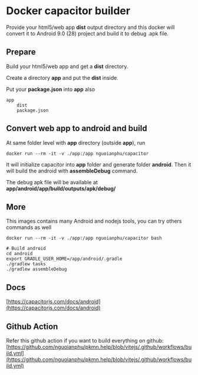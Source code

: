 # Docker capacitor builder

Provide your html5/web app __dist__ output directory and this docker will convert it to Android 9.0 (28) project and build it to debug .apk file.

## Prepare
Build your html5/web app and get a __dist__ directory.

Create a directory __app__ and put the __dist__ inside.

Put your __package.json__ into __app__ also


    app
        dist
        package.json

## Convert web app to android and build

At same folder level with __app__ directory (outside __app__), run

    docker run --rm -it -v ./app:/app nguoianphu/capacitor

It will initialize capacitor into __app__ folder and generate folder __android__. Then it will build the android with __assembleDebug__ command.

The debug apk file will be available at __app/android/app/build/outputs/apk/debug/__

## More

This images contains many Android and nodejs tools, you can try others commands as well

    docker run --rm -it -v ./app:/app nguoianphu/capacitor bash
    
    # Build android
    cd android
    export GRADLE_USER_HOME=/app/android/.gradle
    ./gradlew tasks
    ./gradlew assembleDebug

## Docs

[https://capacitorjs.com/docs/android](https://capacitorjs.com/docs/android)

## Github Action

Refer this github action if you want to build everything on github: [https://github.com/nguoianphu/pkmn.help/blob/vitejs/.github/workflows/build.yml](https://github.com/nguoianphu/pkmn.help/blob/vitejs/.github/workflows/build.yml)
